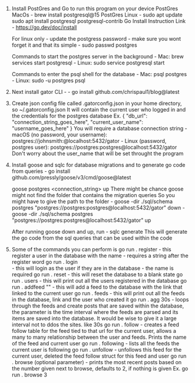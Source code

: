 1. Install PostGres and Go to run this program on your device
    PostGres MacOs - brew install postgresql@15
    PostGres Linux - sudo apt update
                     sudo apt install postgresql postgresql-contrib
    Go Install Instruction Link - https://go.dev/doc/install

    For linux only - update the postgress password - make sure you wont forget it and that its simple
        - sudo passwd postgres
    
    Commands to start the postgres server in the background
        - Mac: brew services start postgresql
        - Linux: sudo service postgresql start

    Commands to enter the psql shell for the database
        - Mac: psql postgres
        - Linux: sudo -u postgres psql

2. Next install gator CLI - 
        - go install github.com/chrispaul1/blog@latest

3. Create json config file called .gatorconfig.json in your home directory, so ~/.gatorconfig.json
    It will contain the current user who logged in and the credentials for the postgres database
    Ex.
    {
        "db_url": "connection_string_goes_here",
        "current_user_name": "username_goes_here"
    }
    You will require a database connection string
        - macOS (no password, your username): postgres://johnsmith:@localhost:5432/gator
        - Linux (password, postgres user): postgres://postgres:postgres@localhost:5432/gator 
    Don't worry about the user_name that will be set throught the program

4. Install goose and sqlc for database migrations and to generate go code from queries
        - go install github.com/pressly/goose/v3/cmd/goose@latest

    goose postgres <connection_string> up
    There might be chance goose might not find the folder that contains the migration queries
    So you might have to give the path to the folder
        - goose -dir ./sql/schema postgres "postgres://postgres:postgres@localhost:5432/gator" down
        - goose -dir ./sql/schema postgres "postgres://postgres:postgres@localhost:5432/gator" up

    After running goose down and up, run 
        - sqlc generate
    This will generate the go code from the sql queries that can be used within the code

5. Some of the commands you can perform is
    go run . register <name> 
        - this register a user in the database with the name
        - requires a string after the register word
    go run . login <name>   
        - this will login as the user if they are in the database
        - the name is required
    go run . reset
        - this will reset the database to a blank state
    go run . users
        - this will print out all the users registered in the database
    go run . addfeed "<feed name>" <link>
        - this will add a feed to the database with the link that linked to the current user 
    go run . feeds
        - this will print out all the feeds in the database, link and the user who created it
    go run . agg 30s
        - loops through the feeds and create posts that are saved within the database, the parameter is the time interval where the feeds are parsed and its items are saved into the database.
        It would be wise to give it a large interval not to ddos the sites. like 30s
    go run . follow <feed url>
        - creates a feed follow table for the feed tied to that url for the current user, allows a many to many relationship between the user and feeds. Prints the name of the feed and current user
    go run . following
        - lists all the feeds the current user is following
    go run . unfollow  <feed url>
        - unfollows this feed for the current user, deleted the feed follow struct for this feed and user
    go run . browse (optional parameter)
        - prints the most recent posts based on the number given next to browse, defaults to 2, if nothing is given
            Ex. go run . browse 3 

    